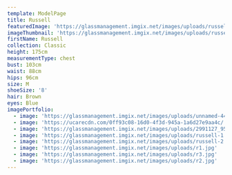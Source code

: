 ```yaml
---
template: ModelPage
title: Russell
featuredImage: 'https://glassmanagement.imgix.net/images/uploads/russellbanner79138.jpg'
imageThumbnail: 'https://glassmanagement.imgix.net/images/uploads/russell_lrg-5.jpg'
firstName: Russell
collection: Classic
height: 175cm
measurementType: chest
bust: 103cm
waist: 88cm
hips: 96cm
size: M
shoeSize: '8'
hair: Brown
eyes: Blue
imagePortfolio:
  - image: 'https://glassmanagement.imgix.net/images/uploads/unnamed-44.jpg'
  - image: 'https://ucarecdn.com/0ff93c08-16d0-4f3d-945a-1a6d27e9aa4c/'
  - image: 'https://glassmanagement.imgix.net/images/uploads/2991127_9505070.jpg'
  - image: 'https://glassmanagement.imgix.net/images/uploads/russell-1.jpg'
  - image: 'https://glassmanagement.imgix.net/images/uploads/russell-2.jpg'
  - image: 'https://glassmanagement.imgix.net/images/uploads/r1.jpg'
  - image: 'https://glassmanagement.imgix.net/images/uploads/r3.jpg'
  - image: 'https://glassmanagement.imgix.net/images/uploads/r2.jpg'
---
```


